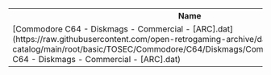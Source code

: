 <table>
<tr><th>Name</th><th>Size</th></tr>
<tr><td>
[Commodore C64 - Diskmags - Commercial - [ARC].dat](https://raw.githubusercontent.com/open-retrogaming-archive/dat-catalog/main/root/basic/TOSEC/Commodore/C64/Diskmags/Commercial/[ARC]/Commodore C64 - Diskmags - Commercial - [ARC].dat)
</td><td>18595</td></tr>
</table>

